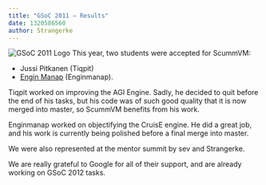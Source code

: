 ```yaml
---
title: "GSoC 2011 — Results"
date: 1320586560
author: Strangerke
---
```


![GSoC 2011 Logo](/data/news/20110318.jpg) This year, two students were accepted for ScummVM:

*   Jussi Pitkanen (Tiqpit)
*   [Engin Manap](http://enginmanap.blogspot.com/) (Enginmanap).

Tiqpit worked on improving the AGI Engine. Sadly, he decided to quit before the end of his tasks, but his code was of such good quality that it is now merged into master, so ScummVM benefits from his work.

Enginmanap worked on objectifying the CruisE engine. He did a great job, and his work is currently being polished before a final merge into master.

We were also represented at the mentor summit by sev and Strangerke.

We are really grateful to Google for all of their support, and are already working on GSoC 2012 tasks.

